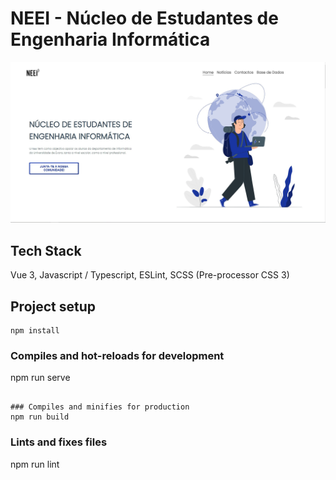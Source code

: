 # NEEI - Núcleo de Estudantes de Engenharia Informática

![NEEI Landing Page](./src/assets/banner.jpg)

## Tech Stack

Vue 3, Javascript / Typescript, ESLint, SCSS (Pre-processor CSS 3)

## Project setup
```
npm install
```
### Compiles and hot-reloads for development
npm run serve
```

### Compiles and minifies for production
npm run build
```
### Lints and fixes files
npm run lint
```

